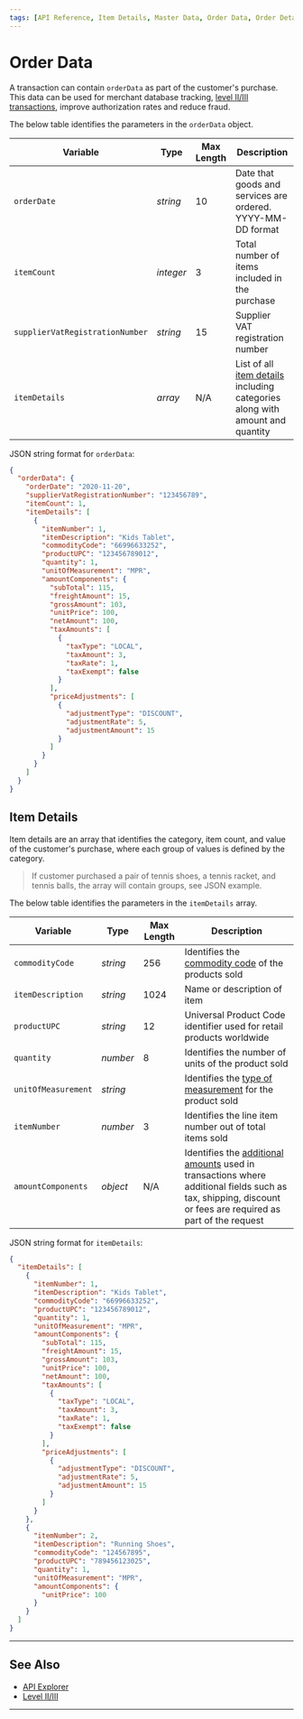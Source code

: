 ```yaml
---
tags: [API Reference, Item Details, Master Data, Order Data, Order Details]
---
```


# Order Data

A transaction can contain `orderData` as part of the customer's purchase. This data can be used for merchant database tracking, [level II/III transactions](?path=docs/Resources/Guides/Level23/Level23.md), improve authorization rates and reduce fraud.

<!--
type: tab
titles: orderData, JSON Example
-->

The below table identifies the parameters in the `orderData` object.

| Variable | Type | Max Length | Description |
| -------- | -- | ------------ | ------------------ |
| `orderDate` | *string* | 10 | Date that goods and services are ordered. YYYY-MM-DD format |
| `itemCount` | *integer* | 3 | Total number of items included in the purchase |
| `supplierVatRegistrationNumber` | *string* | 15 | Supplier VAT registration number |
| `itemDetails` | *array* | N/A | List of all [item details](#item-details) including categories along with amount and quantity |

<!---
| `preOrder` | *boolean* | N/A | Identifies if the purchase is a pre-order |
| `preOrderDate` | *string* | 10 | Date that goods and services are pre-ordered. YYYY-MM-DD format. |
| `reOrder` | *boolean* | N/A | Identifies if the purchase is a reorder |
| `goodsSoldCode` | *string* |  | Indicates a specific type of good is being purchased in an Amex, [EDS](?path=docs/Resources/API-Documents/Payments_VAS/Enhanced-Data-Service.md) or 3D-Secure transaction. It is used to help identify potentially fraudulent sales. |
| `giftCardCount`  | *integer* | 2 | Number of gift cards purchased during the transaction |
| `giftCardAmount` | *object* |  | Used for the [total and currency](?path=docs/Resources/Master-Data/Amount-Components.md) |
--->

<!--
type: tab
-->

JSON string format for `orderData`:

```json
{
  "orderData": {
    "orderDate": "2020-11-20",
    "supplierVatRegistrationNumber": "123456789",
    "itemCount": 1,
    "itemDetails": [
      {
        "itemNumber": 1,
        "itemDescription": "Kids Tablet",
        "commodityCode": "66996633252",
        "productUPC": "123456789012",
        "quantity": 1,
        "unitOfMeasurement": "MPR",
        "amountComponents": {
          "subTotal": 115,
          "freightAmount": 15,
          "grossAmount": 103,
          "unitPrice": 100,
          "netAmount": 100,
          "taxAmounts": [
            {
              "taxType": "LOCAL",
              "taxAmount": 3,
              "taxRate": 1,
              "taxExempt": false
            }
          ],
          "priceAdjustments": [
            {
              "adjustmentType": "DISCOUNT",
              "adjustmentRate": 5,
              "adjustmentAmount": 15
            }
          ]
        }
      }
    ]
  }
}
```

<!-- type: tab-end -->

## Item Details

Item details are an array that identifies the category, item count, and value of the customer's purchase, where each group of values is defined by the category.

<!-- theme: example -->
> If customer purchased a pair of tennis shoes, a tennis racket, and tennis balls, the array will contain groups, see JSON example.

<!--
type: tab
titles: itemDetails, JSON Example
-->

The below table identifies the parameters in the `itemDetails` array.

| Variable | Type | Max Length | Description |
| -------- | -- | ------------ | ------------------ |
| `commodityCode` | *string* | 256 | Identifies the [commodity code](?path=docs/Resources/Master-Data/Commodity-Codes.md) of the products sold |
| `itemDescription` | *string* | 1024 | Name or description of item |
| `productUPC` | *string* | 12 | Universal Product Code identifier used for retail products worldwide |
| `quantity` | *number* | 8 | Identifies the number of units of the product sold |
| `unitOfMeasurement` | *string* | | Identifies the [type of measurement](?path=docs/Resources/Master-Data/Unit-Measurement.md) for the product sold |
| `itemNumber` | *number* | 3 | Identifies the line item number out of total items sold |
| `amountComponents` | *object* | N/A | Identifies the [additional amounts](?path=docs/Resources/Master-Data/Amount-Components.md#amount-components) used in transactions where additional fields such as tax, shipping, discount or fees are required as part of the request |

<!---
| `insuranceClaimNumber` | *string* | 64 | The insurance claim number of the customer |
| `department` | *string* | 256 | Merchant defined code or department description for the product or service sold based on business or processing requirements |
| `subDepartment` | *string* | 256 | Merchant defined code or sub-department description for the product or service sold based on business or processing requirements |
| `departmentClass` | *string* | 256 | Merchant defined code or department class description for the product or service sold based on business or processing requirements |
| `departmentSubClass` | *string* | 256 | Merchant defined code or department sub-class description for the product or service sold based on business or processing requirements |
--->

<!--
type: tab
-->

JSON string format for `itemDetails`:

```json
{
  "itemDetails": [
    {
      "itemNumber": 1,
      "itemDescription": "Kids Tablet",
      "commodityCode": "66996633252",
      "productUPC": "123456789012",
      "quantity": 1,
      "unitOfMeasurement": "MPR",
      "amountComponents": {
        "subTotal": 115,
        "freightAmount": 15,
        "grossAmount": 103,
        "unitPrice": 100,
        "netAmount": 100,
        "taxAmounts": [
          {
            "taxType": "LOCAL",
            "taxAmount": 3,
            "taxRate": 1,
            "taxExempt": false
          }
        ],
        "priceAdjustments": [
          {
            "adjustmentType": "DISCOUNT",
            "adjustmentRate": 5,
            "adjustmentAmount": 15
          }
        ]
      }
    },
    {
      "itemNumber": 2,
      "itemDescription": "Running Shoes",
      "commodityCode": "124567895",
      "productUPC": "789456123025",
      "quantity": 1,
      "unitOfMeasurement": "MPR",
      "amountComponents": {
        "unitPrice": 100
      }
    }
  ]
}
```

<!-- type: tab-end -->

---

## See Also

- [API Explorer](../api/?type=post&path=/payments/v1/charges)
- [Level II/III](?path=docs/Resources/Guides/Level23/Level23.md)

---
